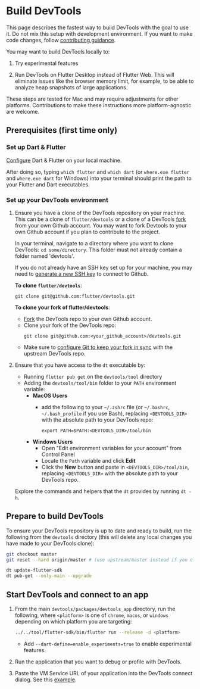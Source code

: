 <!--
Copyright 2025 The Flutter Authors
Use of this source code is governed by a BSD-style license that can be
found in the LICENSE file or at https://developers.google.com/open-source/licenses/bsd.
-->
# Build DevTools

This page describes the fastest way to build DevTools with the goal to use it. Do not mix this setup with development environment. If you want to make code changes, follow [contributing guidance](https://github.com/flutter/devtools/blob/master/CONTRIBUTING.md).

You may want to build DevTools locally to:

1. Try experimental features

2. Run DevTools on Flutter Desktop instead of Flutter Web. This will eliminate issues like the browser memory limit, for example, to be able to analyze heap snapshots of large applications.

These steps are tested for Mac and may require adjustments for other platforms. Contributions
to make these instructions more platform-agnostic are welcome.

## Prerequisites (first time only)

### Set up Dart & Flutter

[Configure](https://docs.flutter.dev/get-started/install) Dart & Flutter on your local machine.

After doing so, typing `which flutter` and `which dart` (or `where.exe flutter` and `where.exe dart` for Windows)
into your terminal should print the path to your Flutter and Dart executables.

### Set up your DevTools environment

1. Ensure you have a clone of the DevTools repository on your machine. This can be a clone of
`flutter/devtools` or a clone of a DevTools
[fork](https://docs.github.com/en/get-started/quickstart/fork-a-repo) from your own Github
account. You may want to fork Devtools to your own Github account if you plan to contribute
to the project.

    In your terminal, navigate to a directory where you want to clone DevTools: `cd some/directory`.
    This folder must not already contain a folder named 'devtools'.

    If you do not already have an SSH key set up for your machine, you may need to
    [generate a new SSH key](https://docs.github.com/en/github/authenticating-to-github/connecting-to-github-with-ssh)
    to connect to Github.
 
    **To clone `flutter/devtools`**:
    ```shell
    git clone git@github.com:flutter/devtools.git
    ``` 

    **To clone your fork of flutter/devtools**:
    - [Fork](https://docs.github.com/en/get-started/quickstart/fork-a-repo) the DevTools repo to your
    own Github account.
    - Clone your fork of the DevTools repo:
        ```shell
        git clone git@github.com:<your_github_account>/devtools.git
        ``` 
    - Make sure to [configure Git to keep your fork in sync](https://docs.github.com/en/get-started/quickstart/fork-a-repo#configuring-git-to-sync-your-fork-with-the-upstream-repository)
    with the upstream DevTools repo.

2. Ensure that you have access to the `dt` executable by:
	- Running `flutter pub get` on the `devtools/tool` directory
	- Adding the `devtools/tool/bin` folder to your `PATH` environment variable:
	  - **MacOS Users**
	    - add the following to your `~/.zshrc` file (or `~/.bashrc`, `~/.bash_profile` if you use Bash),
		replacing `<DEVTOOLS_DIR>` with the absolute path to your DevTools repo:

			```
			export PATH=$PATH:<DEVTOOLS_DIR>/tool/bin
			```
	  - **Windows Users**
		- Open "Edit environment variables for your account" from Control Panel
		- Locate the `Path` variable and click **Edit**
		- Click the **New** button and paste in `<DEVTOOLS_DIR>/tool/bin`, replacing `<DEVTOOLS_DIR>`
		with the absolute path to your DevTools repo.
	
	Explore the commands and helpers that the `dt` provides by running `dt -h`. 

## Prepare to build DevTools

To ensure your DevTools repository is up to date and ready to build, run the following from the
`devtools` directory (this will delete any local changes you have made to your DevTools clone):
```bash
git checkout master
git reset --hard origin/master # (use upstream/master instead if you cloned a fork of DevTools)

dt update-flutter-sdk
dt pub-get --only-main --upgrade
```

## Start DevTools and connect to an app

1. From the main `devtools/packages/devtools_app` directory, run the following, where
`<platform>` is one of `chrome`, `macos`, or `windows` depending on which platform you
are targeting:
    ```bash
    ../../tool/flutter-sdk/bin/flutter run --release -d <platform>
    ```

    - Add `--dart-define=enable_experiments=true` to enable experimental features.

2. Run the application that you want to debug or profile with DevTools. 
3. Paste the VM Service URL of your application into the DevTools connect dialog. See this
[example](https://github.com/flutter/devtools/blob/master/CONTRIBUTING.md#connect-devtools-to-a-test-application).
